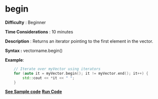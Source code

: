 # begin

**Difficulty** : Beginner

**Time Considerations** : 10 minutes

**Description** : Returns an iterator pointing to the first element in the vector.
			
**Syntax :** vectorname.begin()
			
**Example**:
```cpp
	// Iterate over myVector using iterators
	for (auto it = myVector.begin(); it != myVector.end(); it++) {
	    std::cout << *it << " ";
	}
```
**[See Sample code](../snippets/vector/begin.cpp)**
**[Run Code](https://rextester.com/TNG69681)**

